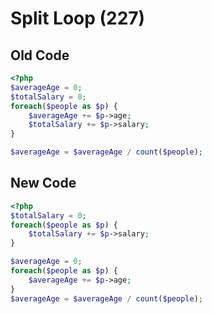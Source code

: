 # Split Loop (227)

## Old Code

```php
<?php
$averageAge = 0;
$totalSalary = 0;
foreach($people as $p) {
    $averageAge += $p->age;
    $totalSalary += $p->salary;
}

$averageAge = $averageAge / count($people);
```

## New Code

```php
<?php
$totalSalary = 0;
foreach($people as $p) {
    $totalSalary += $p->salary;
}

$averageAge = 0;
foreach($people as $p) {
    $averageAge += $p->age;
}
$averageAge = $averageAge / count($people);
```